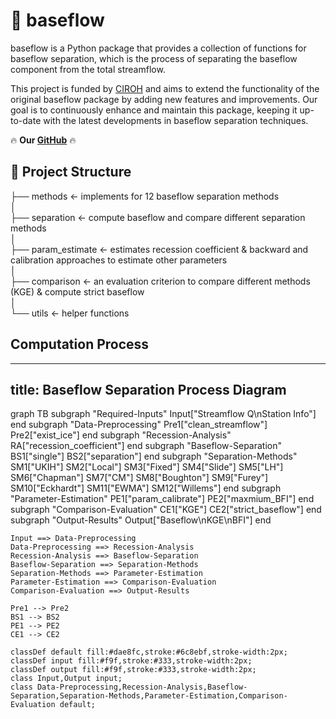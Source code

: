 # 🌟 baseflow

baseflow is a Python package that provides a collection of functions for baseflow separation, which is the process of separating the baseflow component from the total streamflow.

This project is funded by [CIROH](https://ciroh.ua.edu/) and aims to extend the functionality of the original baseflow package by adding new features and improvements. Our goal is to continuously enhance and maintain this package, keeping it up-to-date with the latest developments in baseflow separation techniques.

🔥 **Our [GitHub](https://github.com/BYU-Hydroinformatics/baseflow/tree/merge-my-changes)** 🔥

## 🚀 Project Structure

├── methods <- implements for 12 baseflow separation methods  
│    
├── separation <- compute baseflow and compare different separation methods  
│    
├── param_estimate <- estimates recession coefficient & backward and calibration approaches to estimate other parameters   
│  
├── comparison <- an evaluation criterion to compare different
methods (KGE) & compute strict baseflow  
│    
└── utils <- helper functions

## Computation Process
---
title: Baseflow Separation Process Diagram
---
graph TB
    subgraph "Required-Inputs"
        Input["Streamflow Q\nStation Info"]
    end
    subgraph "Data-Preprocessing"
        Pre1["clean_streamflow"]
        Pre2["exist_ice"]
    end
    subgraph "Recession-Analysis"
        RA["recession_coefficient"]
    end
    subgraph "Baseflow-Separation"
        BS1["single"]
        BS2["separation"]
    end
    subgraph "Separation-Methods"
        SM1["UKIH"]
        SM2["Local"]
        SM3["Fixed"]
        SM4["Slide"]
        SM5["LH"]
        SM6["Chapman"]
        SM7["CM"]
        SM8["Boughton"]
        SM9["Furey"]
        SM10["Eckhardt"]
        SM11["EWMA"]
        SM12["Willems"]
    end
    subgraph "Parameter-Estimation"
        PE1["param_calibrate"]
        PE2["maxmium_BFI"]
    end
    subgraph "Comparison-Evaluation"
        CE1["KGE"]
        CE2["strict_baseflow"]
    end
    subgraph "Output-Results"
        Output["Baseflow\nKGE\nBFI"]
    end

    Input ==> Data-Preprocessing
    Data-Preprocessing ==> Recession-Analysis
    Recession-Analysis ==> Baseflow-Separation
    Baseflow-Separation ==> Separation-Methods
    Separation-Methods ==> Parameter-Estimation
    Parameter-Estimation ==> Comparison-Evaluation
    Comparison-Evaluation ==> Output-Results

    Pre1 --> Pre2
    BS1 --> BS2
    PE1 --> PE2
    CE1 --> CE2

    classDef default fill:#dae8fc,stroke:#6c8ebf,stroke-width:2px;
    classDef input fill:#f9f,stroke:#333,stroke-width:2px;
    classDef output fill:#f9f,stroke:#333,stroke-width:2px;
    class Input,Output input;
    class Data-Preprocessing,Recession-Analysis,Baseflow-Separation,Separation-Methods,Parameter-Estimation,Comparison-Evaluation default;